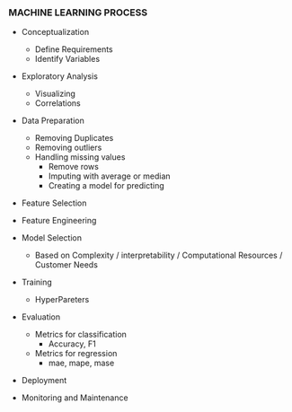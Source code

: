 ### MACHINE LEARNING PROCESS

- Conceptualization
    - Define Requirements
    - Identify Variables 

- Exploratory Analysis
    - Visualizing
    - Correlations
  
- Data Preparation
    - Removing Duplicates
    - Removing outliers
    - Handling missing values
      - Remove rows
      - Imputing with average or median
      - Creating a model for predicting

- Feature Selection

- Feature Engineering
    
- Model Selection
  - Based on Complexity / interpretability / Computational Resources / Customer Needs

- Training
  - HyperPareters
     
- Evaluation
  - Metrics for classification
     - Accuracy, F1
  - Metrics for regression
    - mae, mape, mase
       
- Deployment
- Monitoring and Maintenance
